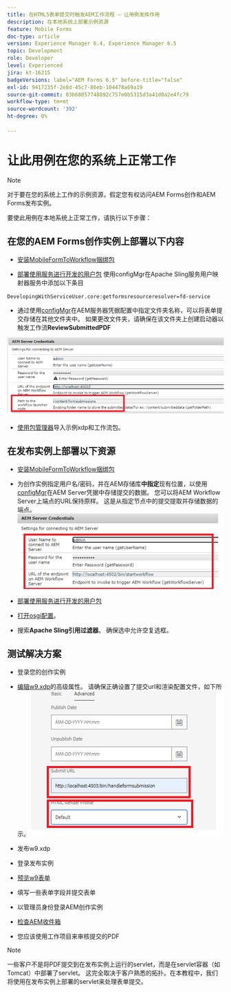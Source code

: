 ```yaml
---
title: 在HTML5表单提交时触发AEM工作流程 — 让用例发挥作用
description: 在本地系统上部署示例资源
feature: Mobile Forms
doc-type: article
version: Experience Manager 6.4, Experience Manager 6.5
topic: Development
role: Developer
level: Experienced
jira: kt-16215
badgeVersions: label="AEM Forms 6.5" before-title="false"
exl-id: 9417235f-2e8d-45c7-86eb-104478a69a19
source-git-commit: 03b68057748892c757e0b5315d3a41d0a2e4fc79
workflow-type: tm+mt
source-wordcount: '392'
ht-degree: 0%

---
```


# 让此用例在您的系统上正常工作

>[!NOTE]
>
>对于要在您的系统上工作的示例资源，假定您有权访问AEM Forms创作和AEM Forms发布实例。

要使此用例在本地系统上正常工作，请执行以下步骤：

## 在您的AEM Forms创作实例上部署以下内容

* [安装MobileFormToWorkflow捆绑包](assets/MobileFormToWorkflow.core-1.0.0-SNAPSHOT.jar)

* [部署使用服务进行开发的用户包](https://experienceleague.adobe.com/docs/experience-manager-learn/assets/developingwithserviceuser.zip?lang=en)
使用configMgr在Apache Sling服务用户映射器服务中添加以下条目

```
DevelopingWithServiceUser.core:getformsresourceresolver=fd-service
```

* 通过使用[configMgr](http://localhost:4502/system/console/configMg)在AEM服务器凭据配置中指定文件夹名称，可以将表单提交存储在其他文件夹中。 如果更改文件夹，请确保在该文件夹上创建启动器以触发工作流&#x200B;**ReviewSubmittedPDF**

![config-author](assets/author-config.png)
* [使用包管理器](assets/xdp-form-and-workflow.zip)导入示例xdp和工作流包。


## 在发布实例上部署以下资源

* [安装MobileFormToWorkflow捆绑包](assets/MobileFormToWorkflow.core-1.0.0-SNAPSHOT.jar)

* 为创作实例指定用户名/密码，并在AEM存储库&#x200B;**中指定**&#x200B;现有位置，以使用[configMgr](http://localhost:4503/system/console/configMgr)在AEM Server凭据中存储提交的数据。 您可以将AEM Workflow Server上端点的URL保持原样。 这是从指定节点中的提交提取并存储数据的端点。
  ![发布配置](assets/publish-config.png)

* [部署使用服务进行开发的用户包](https://experienceleague.adobe.com/docs/experience-manager-learn/assets/developingwithserviceuser.zip?lang=en)
* [打开osgi配置](http://localhost:4503/system/console/configMgr)。
* 搜索&#x200B;**Apache Sling引用过滤器**。 确保选中允许空复选框。


## 测试解决方案

* 登录您的创作实例
* [编辑w9.xdp](http://localhost:4502/libs/fd/fm/gui/content/forms/formmetadataeditor.html/content/dam/formsanddocuments/w9.xdp)的高级属性。 请确保正确设置了提交url和渲染配置文件，如下所示。
  ![xdp-advanced-properties](assets/mobile-form-properties.png)

* 发布w9.xdp
* 登录发布实例
* [预览w9表单](http://localhost:4503/content/dam/formsanddocuments/w9.xdp/jcr:content)
* 填写一些表单字段并提交表单
* 以管理员身份登录AEM创作实例
* [检查AEM收件箱](http://localhost:4502/aem/inbox)
* 您应该使用工作项目来审核提交的PDF

>[!NOTE]
>
>一些客户不是将PDF提交到在发布实例上运行的servlet，而是在servlet容器（如Tomcat）中部署了servlet。 这完全取决于客户熟悉的拓扑。在本教程中，我们将使用在发布实例上部署的servlet来处理表单提交。
